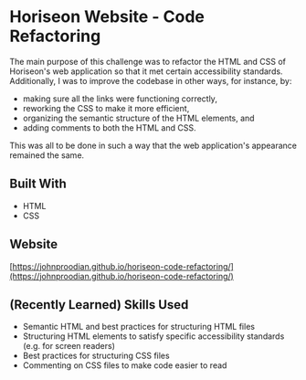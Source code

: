 # Horiseon Website - Code Refactoring

The main purpose of this challenge was to refactor the HTML and CSS of Horiseon's web application so that it met certain accessibility standards. Additionally, I was to improve the codebase in other ways, for instance, by:

* making sure all the links were functioning correctly,
* reworking the CSS to make it more efficient, 
* organizing the semantic structure of the HTML elements, and
* adding comments to both the HTML and CSS.

This was all to be done in such a way that the web application's appearance remained the same.

## Built With
* HTML
* CSS

## Website
[https://johnproodian.github.io/horiseon-code-refactoring/](https://johnproodian.github.io/horiseon-code-refactoring/)

## (Recently Learned) Skills Used
* Semantic HTML and best practices for structuring HTML files
* Structuring HTML elements to satisfy specific accessibility standards (e.g. for screen readers)
* Best practices for structuring CSS files
* Commenting on CSS files to make code easier to read
